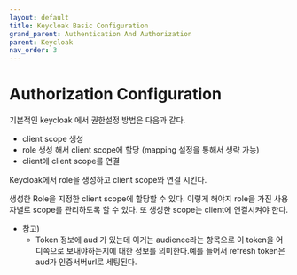 ```yaml
---
layout: default
title: Keycloak Basic Configuration
grand_parent: Authentication And Authorization
parent: Keycloak
nav_order: 3
---
```


# Authorization Configuration

기본적인 keycloak 에서 권한설정 방법은 다음과 같다.
- client scope 생성
- role 생성 해서 client scope에 할당 (mapping 설정을 통해서 생략 가능)
- client에 client scope를 연결


Keycloak에서 role을 생성하고 client scope와 연결 시킨다.

생성한 Role을 지정한 client scope에 할당할 수 있다. 이렇게 해야지 role을 가진 사용자별로 scope를 관리하도록 할 수 있다. 또 생성한 scope는 client에 연결시켜야 한다.

* 참고)
  + Token 정보에 aud 가 있는데 이거는 audience라는 항목으로 이 token을 어디쪽으로 보내야하는지에 대한 정보를 의미한다.예를 들어서 refresh token은 aud가 인증서버url로 세팅된다. 


